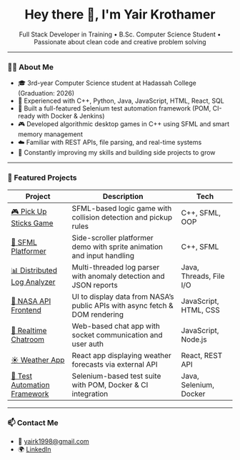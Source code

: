 <h1 align="center">Hey there 👋, I'm Yair Krothamer</h1>

<p align="center">
  Full Stack Developer in Training • B.Sc. Computer Science Student • Passionate about clean code and creative problem solving
</p>

---

### 🧑‍🎓 About Me

- 🎓 3rd-year Computer Science student at Hadassah College (Graduation: 2026)
- 🧰 Experienced with C++, Python, Java, JavaScript, HTML, React, SQL
- 🧪 Built a full-featured Selenium test automation framework (POM, CI-ready with Docker & Jenkins)
- 🎮 Developed algorithmic desktop games in C++ using SFML and smart memory management
- ☁️ Familiar with REST APIs, file parsing, and real-time systems
- 🔧 Constantly improving my skills and building side projects to grow

---

### 🚀 Featured Projects

| Project | Description | Tech |
|--------|-------------|------|
| [🎮 Pick Up Sticks Game](https://github.com/yairkr13/oop2-pick-up-sticks-game) | SFML-based logic game with collision detection and pickup rules | C++, SFML, OOP |
| [🎯 SFML Platformer](https://github.com/yairkr13/sfml-game) | Side-scroller platformer demo with sprite animation and input handling | C++, SFML |
| [📊 Distributed Log Analyzer](https://github.com/yairkr13/java-distributed-log-analyzer) | Multi-threaded log parser with anomaly detection and JSON reports | Java, Threads, File I/O |
| [🚀 NASA API Frontend](https://github.com/yairkr13/nasa-api-frontend) | UI to display data from NASA’s public APIs with async fetch & DOM rendering | JavaScript, HTML, CSS |
| [💬 Realtime Chatroom](https://github.com/yairkr13/realtime-chatroom-js) | Web-based chat app with socket communication and user auth | JavaScript, Node.js |
| [☀️ Weather App](https://github.com/yairkr13/react-weather-app) | React app displaying weather forecasts via external API | React, REST API |
| [🧪 Test Automation Framework](https://github.com/yairkr13/qa-automation-selenium) | Selenium-based test suite with POM, Docker & CI integration | Java, Selenium, Docker |

---

### 📫 Contact Me

- 📧 [yairk1998@gmail.com](mailto:yairk1998@gmail.com)
- 🌍 [LinkedIn](https://www.linkedin.com/in/yair-krothamer-8b0448230)
